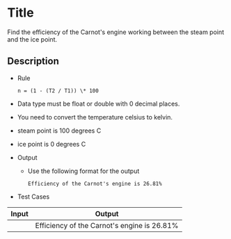 # Title

Find the efficiency of the Carnot's engine working between the steam point and the ice point.

## Description

- Rule

      n = (1 - (T2 / T1)) \* 100

- Data type must be float or double with 0 decimal places.
- You need to convert the temperature celsius to kelvin.
- steam point is 100 degrees C
- ice point is 0 degrees C

- Output

  - Use the following format for the output

        Efficiency of the Carnot's engine is 26.81%

- Test Cases

| Input | Output                                      |
| ----- | ------------------------------------------- |
|       | Efficiency of the Carnot's engine is 26.81% |
